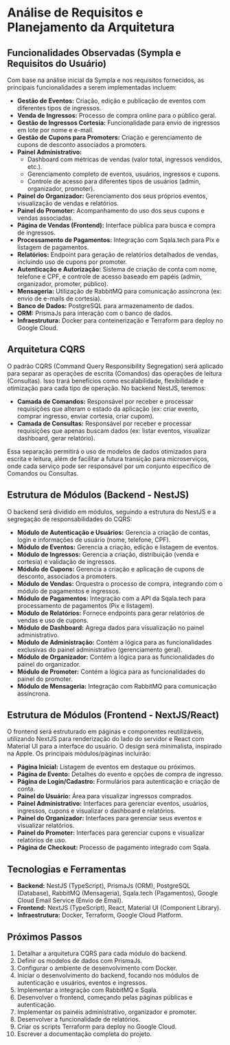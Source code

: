 # Análise de Requisitos e Planejamento da Arquitetura

## Funcionalidades Observadas (Sympla e Requisitos do Usuário)

Com base na análise inicial da Sympla e nos requisitos fornecidos, as principais funcionalidades a serem implementadas incluem:

*   **Gestão de Eventos:** Criação, edição e publicação de eventos com diferentes tipos de ingressos.
*   **Venda de Ingressos:** Processo de compra online para o público geral.
*   **Gestão de Ingressos Cortesia:** Funcionalidade para envio de ingressos em lote por nome e e-mail.
*   **Gestão de Cupons para Promoters:** Criação e gerenciamento de cupons de desconto associados a promoters.
*   **Painel Administrativo:**
    *   Dashboard com métricas de vendas (valor total, ingressos vendidos, etc.).
    *   Gerenciamento completo de eventos, usuários, ingressos e cupons.
    *   Controle de acesso para diferentes tipos de usuários (admin, organizador, promoter).
*   **Painel do Organizador:** Gerenciamento dos seus próprios eventos, visualização de vendas e relatórios.
*   **Painel do Promoter:** Acompanhamento do uso dos seus cupons e vendas associadas.
*   **Página de Vendas (Frontend):** Interface pública para busca e compra de ingressos.
*   **Processamento de Pagamentos:** Integração com Sqala.tech para Pix e listagem de pagamentos.
*   **Relatórios:** Endpoint para geração de relatórios detalhados de vendas, incluindo uso de cupons por promoter.
*   **Autenticação e Autorização:** Sistema de criação de conta com nome, telefone e CPF, e controle de acesso baseado em papéis (admin, organizador, promoter, público).
*   **Mensageria:** Utilização de RabbitMQ para comunicação assíncrona (ex: envio de e-mails de cortesia).
*   **Banco de Dados:** PostgreSQL para armazenamento de dados.
*   **ORM:** PrismaJs para interação com o banco de dados.
*   **Infraestrutura:** Docker para conteinerização e Terraform para deploy no Google Cloud.

## Arquitetura CQRS

O padrão CQRS (Command Query Responsibility Segregation) será aplicado para separar as operações de escrita (Comandos) das operações de leitura (Consultas). Isso trará benefícios como escalabilidade, flexibilidade e otimização para cada tipo de operação. No backend NestJS, teremos:

*   **Camada de Comandos:** Responsável por receber e processar requisições que alteram o estado da aplicação (ex: criar evento, comprar ingresso, enviar cortesia, criar cupom).
*   **Camada de Consultas:** Responsável por receber e processar requisições que apenas buscam dados (ex: listar eventos, visualizar dashboard, gerar relatório).

Essa separação permitirá o uso de modelos de dados otimizados para escrita e leitura, além de facilitar a futura transição para microserviços, onde cada serviço pode ser responsável por um conjunto específico de Comandos ou Consultas.

## Estrutura de Módulos (Backend - NestJS)

O backend será dividido em módulos, seguindo a estrutura do NestJS e a segregação de responsabilidades do CQRS:

*   **Módulo de Autenticação e Usuários:** Gerencia a criação de contas, login e informações de usuário (nome, telefone, CPF).
*   **Módulo de Eventos:** Gerencia a criação, edição e listagem de eventos.
*   **Módulo de Ingressos:** Gerencia a criação, distribuição (venda e cortesia) e validação de ingressos.
*   **Módulo de Cupons:** Gerencia a criação e aplicação de cupons de desconto, associados a promoters.
*   **Módulo de Vendas:** Orquestra o processo de compra, integrando com o módulo de pagamentos e ingressos.
*   **Módulo de Pagamentos:** Integração com a API da Sqala.tech para processamento de pagamentos (Pix e listagem).
*   **Módulo de Relatórios:** Fornece endpoints para gerar relatórios de vendas e uso de cupons.
*   **Módulo de Dashboard:** Agrega dados para visualização no painel administrativo.
*   **Módulo de Administração:** Contém a lógica para as funcionalidades exclusivas do painel administrativo (gerenciamento geral).
*   **Módulo de Organizador:** Contém a lógica para as funcionalidades do painel do organizador.
*   **Módulo de Promoter:** Contém a lógica para as funcionalidades do painel do promoter.
*   **Módulo de Mensageria:** Integração com RabbitMQ para comunicação assíncrona.

## Estrutura de Módulos (Frontend - NextJS/React)

O frontend será estruturado em páginas e componentes reutilizáveis, utilizando NextJS para renderização do lado do servidor e React com Material UI para a interface do usuário. O design será minimalista, inspirado na Apple. Os principais módulos/páginas incluirão:

*   **Página Inicial:** Listagem de eventos em destaque ou próximos.
*   **Página de Evento:** Detalhes do evento e opções de compra de ingresso.
*   **Página de Login/Cadastro:** Formulários para autenticação e criação de conta.
*   **Painel do Usuário:** Área para visualizar ingressos comprados.
*   **Painel Administrativo:** Interfaces para gerenciar eventos, usuários, ingressos, cupons e visualizar o dashboard e relatórios.
*   **Painel do Organizador:** Interfaces para gerenciar seus eventos e visualizar relatórios.
*   **Painel do Promoter:** Interfaces para gerenciar cupons e visualizar relatórios de uso.
*   **Página de Checkout:** Processo de pagamento integrado com Sqala.

## Tecnologias e Ferramentas

*   **Backend:** NestJS (TypeScript), PrismaJs (ORM), PostgreSQL (Database), RabbitMQ (Mensageria), Sqala.tech (Pagamentos), Google Cloud Email Service (Envio de Email).
*   **Frontend:** NextJS (TypeScript), React, Material UI (Component Library).
*   **Infraestrutura:** Docker, Terraform, Google Cloud Platform.

## Próximos Passos

1.  Detalhar a arquitetura CQRS para cada módulo do backend.
2.  Definir os modelos de dados com PrismaJs.
3.  Configurar o ambiente de desenvolvimento com Docker.
4.  Iniciar o desenvolvimento do backend, focando nos módulos de autenticação e usuários, eventos e ingressos.
5.  Implementar a integração com RabbitMQ e Sqala.
6.  Desenvolver o frontend, começando pelas páginas públicas e autenticação.
7.  Implementar os painéis administrativo, organizador e promoter.
8.  Desenvolver a funcionalidade de relatórios.
9.  Criar os scripts Terraform para deploy no Google Cloud.
10. Escrever a documentação completa do projeto.

